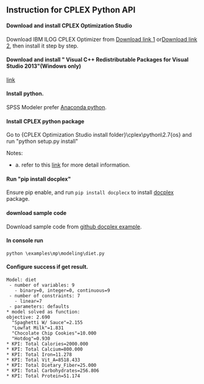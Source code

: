 ## Instruction for CPLEX Python API

#### Download and install CPLEX Optimization Studio
Download IBM ILOG CPLEX Optimizer from 
[Download link 1](https://www-01.ibm.com/marketing/iwm/iwm/web/reg/download.do?source=ESD-ILOG-OPST-EVAL&S_TACT=000000OA&S_CMP=web_ibm_ws_ilg-opt_bod_cospreviewedition-ov&S_PKG=CRY7XML&lang=en_US&cp=UTF-8)
or[Download link 2](
http://www-01.ibm.com/software/websphere/products/optimization/cplex-studio-community-edition/), then install it step by step.

####  Download and install " Visual C++ Redistributable Packages for Visual Studio 2013"(Windows only)
[link](https://www.microsoft.com/en-US/download/details.aspx?id=40784)

####  Install python.
SPSS Modeler prefer [Anaconda python](https://www.continuum.io/downloads).

####  Install CPLEX python package
Go to {CPLEX Optimization Studio install folder}\cplex\python\2.7\{os} and run "python setup.py install"

Notes: 
- a. refer to this [link](
http://www.ibm.com/support/knowledgecenter/SSSA5P_12.5.1/ilog.odms.cplex.help/CPLEX/GettingStarted/topics/set_up/Python_setup.html) for more detail information.

####  Run "pip install docplex"
Ensure pip enable, and run `pip install docplecx` to install [docplex](https://pypi.python.org/pypi/docplex) package.

####  download sample code 
Download sample code from [github docplex example](https://github.com/IBMDecisionOptimization/docplex-examples).

####  In console run 
`python \examples\mp\modeling\diet.py`

#### Configure success if get result.
```
Model: diet
 - number of variables: 9
   - binary=0, integer=0, continuous=9
 - number of constraints: 7
   - linear=7
 - parameters: defaults
* model solved as function:
objective: 2.690
  "Spaghetti W/ Sauce"=2.155
  "Lowfat Milk"=1.831
  "Chocolate Chip Cookies"=10.000
  "Hotdog"=0.930
* KPI: Total Calories=2000.000
* KPI: Total Calcium=800.000
* KPI: Total Iron=11.278
* KPI: Total Vit_A=8518.433
* KPI: Total Dietary_Fiber=25.000
* KPI: Total Carbohydrates=256.806
* KPI: Total Protein=51.174
```